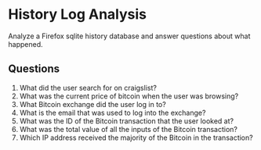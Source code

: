 # History Log Analysis
Analyze a Firefox sqlite history database and answer questions about what happened.

## Questions
1. What did the user search for on craigslist?
2. What was the current price of bitcoin when the user was browsing?
3. What Bitcoin exchange did the user log in to?
4. What is the email that was used to log into the exchange?
5. What was the ID of the Bitcoin transaction that the user looked at?
6. What was the total value of all the inputs of the Bitcoin transaction?
7. Which IP address received the majority of the Bitcoin in the transaction?	
